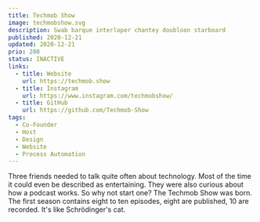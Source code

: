 ```yaml
---
title: Techmob Show
image: techmobshow.svg
description: Swab barque interloper chantey doubloon starboard
published: 2020-12-21
updated: 2020-12-21
prio: 200
status: INACTIVE
links:
  - title: Website
    url: https://techmob.show
  - title: Instagram
    url: https://www.instagram.com/techmobshow/
  - title: GitHub
    url: https://github.com/Techmob-Show
tags:
  - Co-Founder
  - Host
  - Design
  - Website
  - Process Automation
---
```


Three friends needed to talk quite often about technology. Most of the time it could even be described as entertaining. They were also curious about how a podcast works. So why not start one? The Techmob Show was born. The first season contains eight to ten episodes, eight are published, 10 are recorded. It's like Schrödinger's cat.
